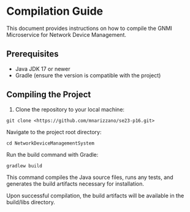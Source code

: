 # Compilation Guide

This document provides instructions on how to compile the GNMI Microservice for Network Device Management.

## Prerequisites

- Java JDK 17 or newer
- Gradle (ensure the version is compatible with the project)

## Compiling the Project

1. Clone the repository to your local machine:

`git clone <https://github.com/mnarizzano/se23-p16.git>`

Navigate to the project root directory:

`cd NetworkDeviceManagementSystem`

Run the build command with Gradle:

`gradlew build`

This command compiles the Java source files, runs any tests, and generates the build artifacts necessary for installation.

Upon successful compilation, the build artifacts will be available in the build/libs directory.
